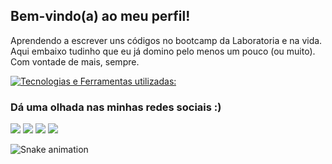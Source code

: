 ## Bem-vindo(a) ao meu perfil! 

  Aprendendo a escrever uns códigos no bootcamp da Laboratoria e na vida. Aqui embaixo tudinho que eu já domino pelo menos um pouco (ou muito). Com vontade de mais, sempre. 


  [![Tecnologias e Ferramentas utilizadas:](https://skillicons.dev/icons?i=js,html,css,figma,github,git,jest)](https://skillicons.dev)

  ### Dá uma olhada nas minhas redes sociais :)

  <a href="https://instagram.com/josirubin" target="_blank"><img src="https://img.shields.io/badge/-Instagram-%23E4405F?style=for-the-badge&logo=instagram&logoColor=white" target="_blank"></a>
  <a href="" target="_blank"><img src="https://img.shields.io/badge/Discord-7289DA?style=for-the-badge&logo=discord&logoColor=white" target="_blank"></a> 
  <a href = "josirubinc@hotmail.com"><img src="https://img.shields.io/badge/-Gmail-%23333?style=for-the-badge&logo=gmail&logoColor=white" target="_blank"></a>
  <a href="https://www.linkedin.com/in/josirubin" target="_blank"><img src="https://img.shields.io/badge/-LinkedIn-%230077B5?style=for-the-badge&logo=linkedin&logoColor=white" target="_blank"></a> 
 
  ![Snake animation](https://github.com/josirubin/josirubin/blob/output/github-contribution-grid-snake.gif)

</div>
